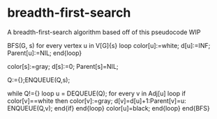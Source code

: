 # breadth-first-search
A breadth-first-search algorithm based off of this pseudocode
WIP


BFS(G, s)
for every vertex u in V[G]\{s} loop
  color[u]:=white;
  d[u]:=INF;
  Parent[u]:=NIL;
end{loop}

color[s]:=gray; d[s]:=0; Parent[s]=NIL;

Q:={};ENQUEUE(Q,s);

while Q!={} loop
  u = DEQUEUE(Q);
  for every v in Adj[u] loop
    if color[v]==white then
      color[v]:=gray;
      d[v]=d[u]+1:Parent[v]=u:
      ENQUEUE(Q,v);
     end{if}
    end{loop}
    color[u]=black;
  end{loop}
  end{BFS}

